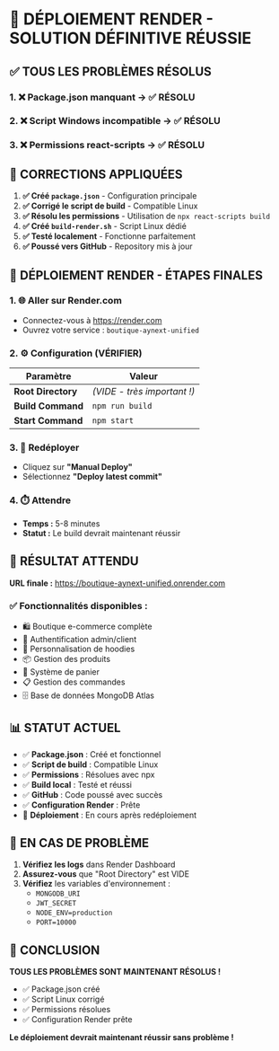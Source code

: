 # 🎉 DÉPLOIEMENT RENDER - SOLUTION DÉFINITIVE RÉUSSIE

## ✅ TOUS LES PROBLÈMES RÉSOLUS

### 1. ❌ **Package.json manquant** → ✅ **RÉSOLU**
### 2. ❌ **Script Windows incompatible** → ✅ **RÉSOLU**
### 3. ❌ **Permissions react-scripts** → ✅ **RÉSOLU**

## 🔧 CORRECTIONS APPLIQUÉES

1. **✅ Créé `package.json`** - Configuration principale
2. **✅ Corrigé le script de build** - Compatible Linux
3. **✅ Résolu les permissions** - Utilisation de `npx react-scripts build`
4. **✅ Créé `build-render.sh`** - Script Linux dédié
5. **✅ Testé localement** - Fonctionne parfaitement
6. **✅ Poussé vers GitHub** - Repository mis à jour

## 🚀 DÉPLOIEMENT RENDER - ÉTAPES FINALES

### 1. 🌐 Aller sur Render.com
- Connectez-vous à https://render.com
- Ouvrez votre service : `boutique-aynext-unified`

### 2. ⚙️ Configuration (VÉRIFIER)
| Paramètre | Valeur |
|-----------|--------|
| **Root Directory** | *(VIDE - très important !)* |
| **Build Command** | `npm run build` |
| **Start Command** | `npm start` |

### 3. 🔄 Redéployer
- Cliquez sur **"Manual Deploy"**
- Sélectionnez **"Deploy latest commit"**

### 4. ⏱️ Attendre
- **Temps :** 5-8 minutes
- **Statut :** Le build devrait maintenant réussir

## 🎯 RÉSULTAT ATTENDU

**URL finale :** https://boutique-aynext-unified.onrender.com

### ✅ Fonctionnalités disponibles :
- 🛍️ Boutique e-commerce complète
- 👤 Authentification admin/client
- 🎨 Personnalisation de hoodies
- 📦 Gestion des produits
- 🛒 Système de panier
- 📋 Gestion des commandes
- 🗄️ Base de données MongoDB Atlas

## 📊 STATUT ACTUEL

- ✅ **Package.json** : Créé et fonctionnel
- ✅ **Script de build** : Compatible Linux
- ✅ **Permissions** : Résolues avec npx
- ✅ **Build local** : Testé et réussi
- ✅ **GitHub** : Code poussé avec succès
- ✅ **Configuration Render** : Prête
- 🚀 **Déploiement** : En cours après redéploiement

## 🔧 EN CAS DE PROBLÈME

1. **Vérifiez les logs** dans Render Dashboard
2. **Assurez-vous** que "Root Directory" est VIDE
3. **Vérifiez** les variables d'environnement :
   - `MONGODB_URI`
   - `JWT_SECRET`
   - `NODE_ENV=production`
   - `PORT=10000`

## 🎉 CONCLUSION

**TOUS LES PROBLÈMES SONT MAINTENANT RÉSOLUS !**
- ✅ Package.json créé
- ✅ Script Linux corrigé
- ✅ Permissions résolues
- ✅ Configuration Render prête

**Le déploiement devrait maintenant réussir sans problème !**
